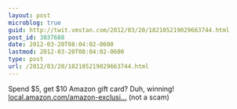 ```yaml
---
layout: post
microblog: true
guid: http://twit.vmstan.com/2012/03/20/182105219029663744.html
post_id: 3037688
date: 2012-03-20T08:04:02-0600
lastmod: 2012-03-20T08:04:02-0600
type: post
url: /2012/03/20/182105219029663744.html
---
```

Spend $5, get $10 Amazon gift card? Duh, winning! <a href="http://local.amazon.com/amazon-exclusive/B007KCX25Q?cid=share_tw">local.amazon.com/amazon-exclusi…</a> (not a scam)
